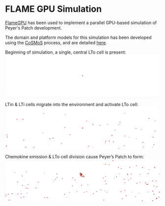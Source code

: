 # FLAME GPU Simulation

[FlameGPU](https://www.github.com/FlameGPU/FlameGPU.git) has been used to implement a parallel GPU-based simulation of Peyer's Patch development.

The domain and platform models for this simulation has been developed using the [CoSMoS](https://www.cosmos-research.org) process, and are detailed [here](https://www.york.ac.uk/computational-immunology/software/ppsim/).

Beginning of simulation, a single, central LTo cell is present:
![Initialisation, single central LTo cell is present](https://github.com/Oliver-Binns/PRIY/raw/master/Report/Appendix/Sim/Start.png)

LTin & LTi cells migrate into the environment and activate LTo cell:
![LTin & LTi cells migrate into the environment and activate LTo cell](https://github.com/Oliver-Binns/PRIY/raw/master/Report/Appendix/Sim/Migration.png)

Chemokine emission & LTo cell division cause Peyer’s Patch to form:
![Chemokine emission & LTo cell division causes Peyer's Patch to form](https://github.com/Oliver-Binns/PRIY/raw/master/Report/Appendix/Sim/Patch.png)